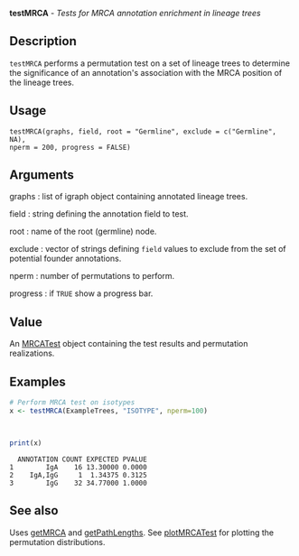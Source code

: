 





**testMRCA** - *Tests for MRCA annotation enrichment in lineage trees*

Description
--------------------

`testMRCA` performs a permutation test on a set of lineage trees to determine
the significance of an annotation's association with the MRCA position of the lineage
trees.


Usage
--------------------
```
testMRCA(graphs, field, root = "Germline", exclude = c("Germline", NA),
nperm = 200, progress = FALSE)
```

Arguments
-------------------

graphs
:   list of igraph object containing annotated lineage trees.

field
:   string defining the annotation field to test.

root
:   name of the root (germline) node.

exclude
:   vector of strings defining `field` values to exclude from the
set of potential founder annotations.

nperm
:   number of permutations to perform.

progress
:   if `TRUE` show a progress bar.



Value
-------------------

An [MRCATest](MRCATest-class.md) object containing the test results and permutation
realizations.



Examples
-------------------

```R
# Perform MRCA test on isotypes
x <- testMRCA(ExampleTrees, "ISOTYPE", nperm=100)

```


```


```


```R
print(x)
```


```
  ANNOTATION COUNT EXPECTED PVALUE
1        IgA    16 13.30000 0.0000
2    IgA,IgG     1  1.34375 0.3125
3        IgG    32 34.77000 1.0000

```



See also
-------------------

Uses [getMRCA](getMRCA.md) and [getPathLengths](getPathLengths.md). 
See [plotMRCATest](plotMRCATest.md) for plotting the permutation distributions.



